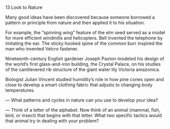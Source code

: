 13 Look to Nature

Many good ideas have been discovered because someone borrowed a pattern or principle from nature and then applied it to his situation.

For example, the “spinning wing” feature of the elm seed served as a model for more efficient windmills and helicopters. Bell invented the telephone by imitating the ear. The sticky hooked spine of the common burr inspired the man who invented Velcro fastener.

Nineteenth-century English gardener Joseph Paxton modeled his design of the world’s first glass-and-iron building, the Crystal Palace, on his studies of the cantilevered rib structure of the giant water lily Victoria amazonica.

Biologist Julian Vincent studied humidity’s role in how pine cones open and close to develop a smart clothing fabric that adjusts to changing body temperatures.

— What patterns and cycles in nature can you use to develop your idea?

— Think of a letter of the alphabet. Now think of an animal (mammal, fish, bird, or insect) that begins with that letter. What two specific tactics would that animal try in dealing with your problem?
